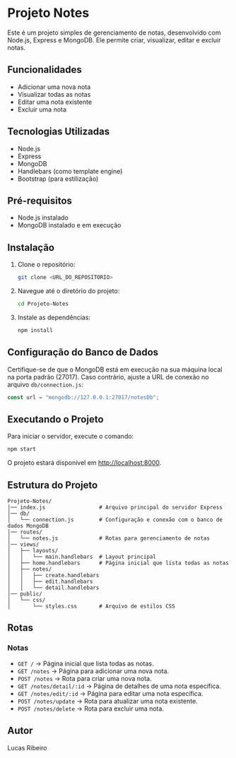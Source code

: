 # Projeto Notes

Este é um projeto simples de gerenciamento de notas, desenvolvido com Node.js, Express e MongoDB. Ele permite criar, visualizar, editar e excluir notas.

## Funcionalidades

- Adicionar uma nova nota
- Visualizar todas as notas
- Editar uma nota existente
- Excluir uma nota

## Tecnologias Utilizadas

- Node.js
- Express
- MongoDB
- Handlebars (como template engine)
- Bootstrap (para estilização)

## Pré-requisitos

- Node.js instalado
- MongoDB instalado e em execução

## Instalação

1. Clone o repositório:
   ```sh
   git clone <URL_DO_REPOSITORIO>
   ```
2. Navegue até o diretório do projeto:
   ```sh
   cd Projeto-Notes
   ```
3. Instale as dependências:
   ```sh
   npm install
   ```

## Configuração do Banco de Dados

Certifique-se de que o MongoDB está em execução na sua máquina local na porta padrão (27017). Caso contrário, ajuste a URL de conexão no arquivo `db/connection.js`:

```js
const url = "mongodb://127.0.0.1:27017/notesDb";
```

## Executando o Projeto

Para iniciar o servidor, execute o comando:

```sh
npm start
```

O projeto estará disponível em [http://localhost:8000](http://localhost:8000).

## Estrutura do Projeto

```
Projeto-Notes/
│── index.js                 # Arquivo principal do servidor Express
│── db/
│   └── connection.js        # Configuração e conexão com o banco de dados MongoDB
│── routes/
│   └── notes.js             # Rotas para gerenciamento de notas
│── views/
│   ├── layouts/
│   │   └── main.handlebars  # Layout principal
│   ├── home.handlebars      # Página inicial que lista todas as notas
│   ├── notes/
│   │   ├── create.handlebars
│   │   ├── edit.handlebars
│   │   └── detail.handlebars
│── public/
│   └── css/
│       └── styles.css       # Arquivo de estilos CSS
```

## Rotas

### **Notas**

- `GET /` → Página inicial que lista todas as notas.
- `GET /notes` → Página para adicionar uma nova nota.
- `POST /notes` → Rota para criar uma nova nota.
- `GET /notes/detail/:id` → Página de detalhes de uma nota específica.
- `GET /notes/edit/:id` → Página para editar uma nota específica.
- `POST /notes/update` → Rota para atualizar uma nota existente.
- `POST /notes/delete` → Rota para excluir uma nota.

## Autor

Lucas Ribeiro
